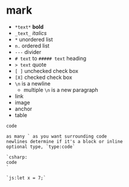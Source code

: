 # mark

* `*text*` **bold**
* `_text_` _italics_
* `*` unordered list
* `n.` ordered list
* `---` divider
* `# text` to `##### text` heading
* `> text` quote
* `[ ]` unchecked check box
* `[X]` checked check box
* `\n` is a newline
  * multiple `\n` is a new paragraph
* link
* image
* anchor
* table

```
code

as many ` as you want surrounding code
newlines determine if it's a block or inline
optional type, `type:code`

`csharp:
code
`

`js:let x = 7;`
```
